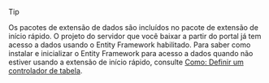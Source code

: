 
> [!TIP]
> Os pacotes de extensão de dados são incluídos no pacote de extensão de início rápido. O projeto do servidor que você baixar a partir do portal já tem acesso a dados usando o Entity Framework habilitado. Para saber como instalar e inicializar o Entity Framework para acesso a dados quando não estiver usando a extensão de início rápido, consulte [Como: Definir um controlador de tabela](../articles/app-service-mobile/app-service-mobile-dotnet-backend-how-to-use-server-sdk.md#how-to-define-a-table-controller).
> 
> 

<!---HONumber=Oct15_HO3-->